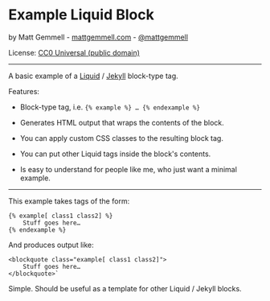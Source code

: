 # Example Liquid Block

by Matt Gemmell - [mattgemmell.com](http://mattgemmell.com) - [@mattgemmell](http://twitter.com/mattgemmell)

License: [CC0 Universal (public domain)](https://creativecommons.org/publicdomain/zero/1.0/deed.en)

* * *

A basic example of a [Liquid](http://docs.shopify.com/themes/liquid-documentation/basics) / [Jekyll](http://jekyllrb.com) block-type tag.

Features:

- Block-type tag, i.e. `{% example %} … {% endexample %}`

- Generates HTML output that wraps the contents of the block.

- You can apply custom CSS classes to the resulting block tag.

- You can put other Liquid tags inside the block's contents.

- Is easy to understand for people like me, who just want a minimal example.

* * *

This example takes tags of the form:

    {% example[ class1 class2] %}
	    Stuff goes here…
    {% endexample %}

And produces output like:

    <blockquote class="example[ class1 class2]">
    	Stuff goes here…
    </blockquote>`

Simple. Should be useful as a template for other Liquid / Jekyll blocks.
